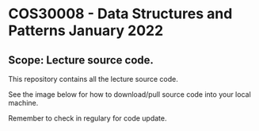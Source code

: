 COS30008 - Data Structures and Patterns
January 2022
==============
## Scope: Lecture source code.

This repository contains all the lecture source code.

See the image below for how to download/pull source code into your local machine.

Remember to check in regulary for code update.